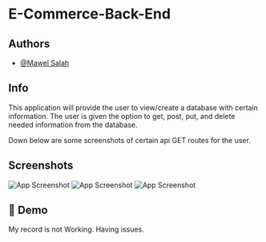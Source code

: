 
# E-Commerce-Back-End



## Authors

- [@Mawel Salah](https://github.com/MSalah2021)


## Info

This application will provide the user to view/create a database with certain information.
The user is given the option to get, post, put, and delete needed information from the database.

Down below are some screenshots of certain api GET routes for the user.

## Screenshots

![App Screenshot](https://github.com/MSalah2021/E-Commerce-Back-End/blob/main/DEMO/Capture1.JPG)
![App Screenshot](https://github.com/MSalah2021/E-Commerce-Back-End/blob/main/DEMO/Capture2.JPG)
![App Screenshot](https://github.com/MSalah2021/E-Commerce-Back-End/blob/main/DEMO/Capture3.JPG)


## 🔗 Demo
My record is not Working. Having issues.